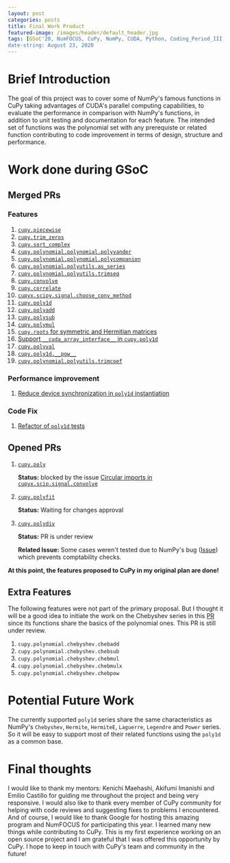 ```yaml
---
layout: post
categories: posts
title: Final Work Product
featured-image: /images/header/default_header.jpg
tags: [GSoC'20, NumFOCUS, CuPy, NumPy, CUDA, Python, Coding_Period_III, Week_12, Final_Evaluations]
date-string: August 23, 2020
---
```

<script src="//ajax.googleapis.com/ajax/libs/jquery/1.9.1/jquery.min.js"></script>
<script>window.jQuery || document.write('<script src="_/js/libs/jquery-1.9.1.min.js"><\/script>')</script>


# Brief Introduction

The goal of this project was to cover some of NumPy's famous functions in CuPy taking advantages of CUDA's parallel computing capabilities, to evaluate the performance in comparison with NumPy's functions, in addition to unit testing and documentation for each feature. The intended set of functions was the polynomial set with any prerequiste or related function contributing to code improvement in terms of design, structure and performance.


# Work done during GSoC


## Merged PRs



### Features


1. [`cupy.piecewise`](https://github.com/cupy/cupy/pull/3329)
2. [`cupy.trim_zeros`](https://github.com/cupy/cupy/pull/3340)
3. [`cupy.sort_complex`](https://github.com/cupy/cupy/pull/3348)
4. [`cupy.polynomial.polynomial.polyvander`](https://github.com/cupy/cupy/pull/3404)
5. [`cupy.polynomial.polynomial.polycompanion`](https://github.com/cupy/cupy/pull/3398)
6. [`cupy.polynomial.polyutils.as_series`](https://github.com/cupy/cupy/pull/3398)
7. [`cupy.polynomial.polyutils.trimseq`](https://github.com/cupy/cupy/pull/3398)
8. [`cupy.convolve`](https://github.com/cupy/cupy/pull/3371)
9. [`cupy.correlate`](https://github.com/cupy/cupy/pull/3525)
10. [`cupyx.scipy.signal.choose_conv_method`](https://github.com/cupy/cupy/pull/3464)
11. [`cupy.poly1d`](https://github.com/cupy/cupy/pull/3466)
12. [`cupy.polyadd`](https://github.com/cupy/cupy/pull/3548)
13. [`cupy.polysub`](https://github.com/cupy/cupy/pull/3593)
14. [`cupy.polymul`](https://github.com/cupy/cupy/pull/3590)
15. [`cupy.roots` for symmetric and Hermitian matrices](https://github.com/cupy/cupy/pull/3703)
16. [Support `__cuda_array_interface__` in `cupy.poly1d`](https://github.com/cupy/cupy/pull/3729)
17. [`cupy.polyval`](https://github.com/cupy/cupy/pull/3725)
18. [`cupy.poly1d.__pow__`](https://github.com/cupy/cupy/pull/3734)
19. [`cupy.polynomial.polyutils.trimcoef`](https://github.com/cupy/cupy/pull/3793)


### Performance improvement

1. [Reduce device synchronization in `poly1d` instantiation](https://github.com/cupy/cupy/pull/3563)


### Code Fix

1. [Refactor of `poly1d` tests](https://github.com/cupy/cupy/pull/3704)



## Opened PRs

1. [`cupy.poly`](https://github.com/cupy/cupy/pull/3547)

   **Status:** blocked by the issue [Circular imports in `cupyx.scip.signal.convolve`](https://github.com/cupy/cupy/issues/3821)

2. [`cupy.polyfit`](https://github.com/cupy/cupy/pull/3747)

    **Status:** Waiting for changes approval

3. [`cupy.polydiv`](https://github.com/cupy/cupy/pull/3780)
    
    **Status:** PR is under review

    **Related Issue:** Some cases weren't tested due to NumPy's bug ([Issue](https://github.com/numpy/numpy/issues/17076)) which prevents comptability checks.



**At this point, the features proposed to CuPy in my original plan are done!**



## Extra Features

   The following features were not part of the primary proposal. But I thought it will be a good idea to initiate the work on the Chebyshev series in this [PR](https://github.com/cupy/cupy/pull/3811) since its functions share the basics of the polynomial ones. This PR is still under review.

1. `cupy.polynomial.chebyshev.chebadd`
2. `cupy.polynomial.chebyshev.chebsub`
3. `cupy.polynomial.chebyshev.chebmul`
4. `cupy.polynomial.chebyshev.chebmulx`
5. `cupy.polynomial.chebyshev.chebpow`



# Potential Future Work

The currently supported `poly1d` series share the same characteristics as NumPy's `Chebyshev`, `Hermite`, `HermiteE`, `Laguerre`, `Legendre` and `Power` series. So it will be easy to support most of their related functions using the `poly1d` as a common base. 


# Final thoughts


I would like to thank my mentors: Kenichi Maehashi, Akifumi Imanishi and Emilio Castillo for guiding me throughout the project and being very responsive. I would also like to thank every member of CuPy community for helping with code reviews and suggesting fixes to problems I encountered. And of course, I would like to thank Google for hosting this amazing program and NumFOCUS for participating this year. I learned many new things while contributing to CuPy. This is my first experience working on an open source project and I am grateful that I was offered this opportunity by CuPy. I hope to keep in touch with CuPy's team and community in the future!



